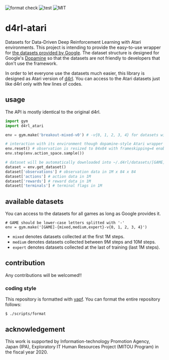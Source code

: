 ![format check](https://github.com/takuseno/d4rl-atari/workflows/format%20check/badge.svg)
![test](https://github.com/takuseno/d4rl-atari/workflows/test/badge.svg)
![MIT](https://img.shields.io/badge/license-MIT-blue)

# d4rl-atari
Datasets for Data-Driven Deep Reinforcement Learning with Atari environments.
This project is intending to provide the easy-to-use wrapper for
[the datasets provided by Google](https://research.google/tools/datasets/dqn-replay/).
The dataset structure is designed for Google's [Dopamine](https://github.com/google/dopamine)
so that the datasets are not friendly to developers that don't use the framework.

In order to let everyone use the datasets much easier, this library is designed
as Atari version of [d4rl](https://github.com/rail-berkeley/d4rl).
You can access to the Atari datasets just like d4rl only with few lines of codes.

## usage
The API is mostly identical to the original d4rl.
```py
import gym
import d4rl_atari

env = gym.make('breakout-mixed-v0') # -v{0, 1, 2, 3, 4} for datasets with the other random seeds

# interaction with its environment though dopamine-style Atari wrapper
env.reset() # observation is resized to 84x84 with frameskipping=4 enabled
env.step(env.action_space.sample())

# dataset will be automatically downloaded into ~/.d4rl/datasets/[GAME]/[INDEX]/[EPOCH]
dataset = env.get_dataset()
dataset['observations'] # observation data in 1M x 84 x 84
dataset['actions'] # action data in 1M
dataset['rewards'] # reward data in 1M
dataset['terminals'] # terminal flags in 1M
```

## available datasets
You can access to the datasets for all games as long as Google provides it.

```
# GAME should be lower-case letters splitted with '-'
env = gym.make('[GAME]-{mixed,medium,expert}-v{0, 1, 2, 3, 4}')
```

- `mixed` denotes datasets collected at the first 1M steps.
- `medium` denotes datasets collected between 9M steps and 10M steps.
- `expert` denotes datasets collected at the last of training (last 1M steps).


## contribution
Any contributions will be welcomed!!

### coding style
This repository is formatted with [yapf](https://github.com/google/yapf).
You can format the entire repository follows:
```
$ ./scripts/format
```

## acknowledgement
This work is supported by Information-technology Promotion Agency, Japan
(IPA), Exploratory IT Human Resources Project (MITOU Program) in the fiscal
year 2020.
